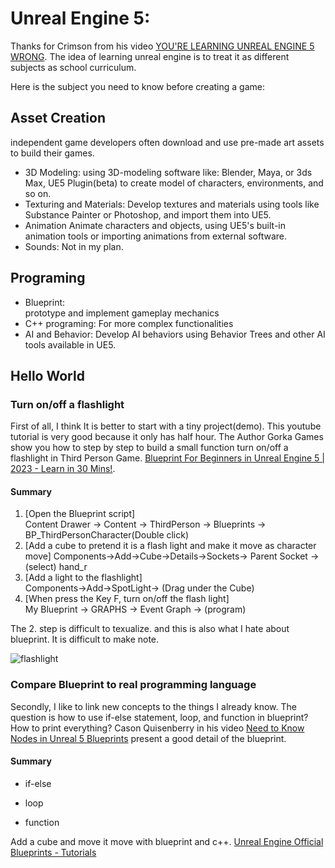 # Unreal Engine 5: 

Thanks for Crimson from his video [YOU'RE LEARNING UNREAL ENGINE 5 WRONG](https://www.youtube.com/watch?v=bFR6BfySY7A). The idea of learning unreal engine is to treat it as different subjects as school curriculum. 

<!-- Please come back and refine the idea here-->
Here is the subject you need to know before creating a game: 

## Asset Creation
independent game developers often download and use pre-made art assets to build their games. 
- 3D Modeling: 
using 3D-modeling software like: Blender, Maya, or 3ds Max, UE5 Plugin(beta) to create model of characters, environments, and so on.
- Texturing and Materials: 
Develop textures and materials using tools like Substance Painter or Photoshop, and import them into UE5.
- Animation
Animate characters and objects, using UE5's built-in animation tools or importing animations from external software.
- Sounds:
Not in my plan.

## Programing
- Blueprint:  
prototype and implement gameplay mechanics
- C++ programing: 
For more complex functionalities
- AI and Behavior:
Develop AI behaviors using Behavior Trees and other AI tools available in UE5.

## Hello World 

### Turn on/off a flashlight
First of all, I think It is better to start with a tiny project(demo). This youtube tutorial is very good because it only has half hour. The Author Gorka Games show you how to step by step to build a small function turn on/off a flashlight in Third Person Game. 
[Blueprint For Beginners in Unreal Engine 5 | 2023 - Learn in 30 Mins!](https://www.youtube.com/watch?v=tCJ3174CssY).


#### Summary
1. [Open the Blueprint script]  
Content Drawer -> Content -> ThirdPerson -> Blueprints -> BP_ThirdPersonCharacter(Double click)
2. [Add a cube to pretend it is a flash light and make it move as character move]  Components->Add->Cube->Details->Sockets-> Parent Socket -> (select) hand_r
3. [Add a light to the flashlight]  
Components->Add->SpotLight-> (Drag under the Cube) 
4. [When press the Key F, turn on/off the flash light]  
My Blueprint ->  GRAPHS -> Event Graph -> (program)

The 2. step is difficult to texualize. and this is also what I hate about blueprint. It is difficult to make note. 

![flashlight](https://timbrist.github.io/gamedev/turnflashlight.png)


### Compare Blueprint to real programming language
Secondly, I like to link new concepts to the things I already know.  The question is how to use if-else statement, loop, and function in blueprint?  How to print everything? 
Cason Quisenberry in his video [Need to Know Nodes in Unreal 5 Blueprints](https://www.youtube.com/watch?v=4kezN9gr_ms) present a good detail of the blueprint.

#### Summary

- if-else

- loop

- function





Add a cube and move it move with blueprint and c++.
[Unreal Engine Official Blueprints - Tutorials](https://dev.epicgames.com/documentation/en-us/unreal-engine/blueprint-tutorials-in-unreal-engine)